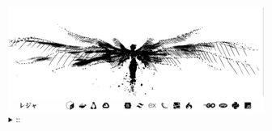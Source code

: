 <img src="./banner.png">
<details><summary> :: </summary>
<!--START_SECTION:waka-->

```
From: 09 August 2024 - To: 18 June 2025

Total Time: 1,518 hrs 1 min

Python                     382 hrs 12 mins //////-------------------   23.26 %
PHP                        290 hrs 13 mins ////---------------------   17.67 %
Markdown                   214 hrs 15 mins ///----------------------   13.04 %
Other                      124 hrs 49 mins //-----------------------   07.60 %
```

<!--END_SECTION:waka-->
</details>
